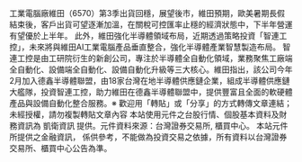 工業電腦廠維田（6570）第3季出貨回穩，展望後市，維田預期，歐美暑期長假結束後，客戶出貨可望逐漸加溫，在關稅可控匯率止穩的經濟狀態中，下半年營運有望優於上半年。
此外，維田強化半導體領域布局，近期透過策略投資「智連工控」，未來將與維田AI工業電腦產品垂直整合，強化半導體產業智慧製造布局。
智連工控是由工研院衍生的新創公司，專注於半導體全自動化領域，業務聚焦工廠端全自動化、設備端全自動化、設備自動化升級等三大核心。維田指出，該公司今年2月加入德鑫半導體聯盟，由18家台灣在地半導體供應鏈企業，組成半導體供應鏈大艦隊，投資智連工控，助力維田在德鑫半導體聯盟中，提供豐富且全面的軟硬體產品與設備自動化整合服務。※ 歡迎用「轉貼」或「分享」的方式轉傳文章連結；未經授權，請勿複製轉貼文章內容
      本站使用元件之台股行情、個股基本資料及財務資訊為 凱衛資訊 提供。元件資料來源：台灣證券交易所, 櫃買中心。
      本站元件所提供之金融資訊， 係供參考，不能做為投資交易之依據，所有資料以台灣證券交易所、櫃買中心公告為準。


